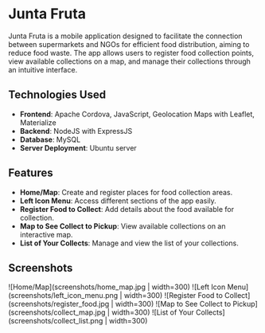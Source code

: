 # Junta Fruta

Junta Fruta is a mobile application designed to facilitate the connection between supermarkets and NGOs for efficient food distribution, aiming to reduce food waste. The app allows users to register food collection points, view available collections on a map, and manage their collections through an intuitive interface.

## Technologies Used

- **Frontend**: Apache Cordova, JavaScript, Geolocation Maps with Leaflet, Materialize
- **Backend**: NodeJS with ExpressJS
- **Database**: MySQL
- **Server Deployment**: Ubuntu server

## Features

- **Home/Map**: Create and register places for food collection areas.
- **Left Icon Menu**: Access different sections of the app easily.
- **Register Food to Collect**: Add details about the food available for collection.
- **Map to See Collect to Pickup**: View available collections on an interactive map.
- **List of Your Collects**: Manage and view the list of your collections.

## Screenshots

<!-- Add your screenshots here -->
![Home/Map](screenshots/home_map.jpg | width=300)
![Left Icon Menu](screenshots/left_icon_menu.png | width=300)
![Register Food to Collect](screenshots/register_food.jpg | width=300)
![Map to See Collect to Pickup](screenshots/collect_map.jpg | width=300)
![List of Your Collects](screenshots/collect_list.png | width=300)

